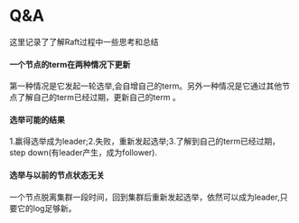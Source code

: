 # Q&A

这里记录了了解Raft过程中一些思考和总结

#### 一个节点的term在两种情况下更新
第一种情况是它发起一轮选举,会自增自己的term。另外一种情况是它通过其他节点了解自己的term已经过期，更新自己的term
。

#### 选举可能的结果
1.赢得选举成为leader;2.失败，重新发起选举;3.了解到自己的term已经过期，step down(有leader产生，成为follower).

#### 选举与以前的节点状态无关
一个节点脱离集群一段时间，回到集群后重新发起选举，依然可以成为leader,只要它的log足够新。
